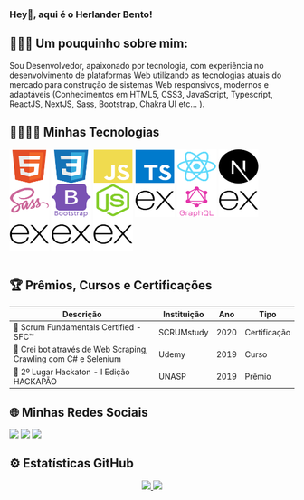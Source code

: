 ### Hey👋, aqui é o Herlander Bento!

## 🧑🏽‍💻 Um pouquinho sobre mim:

<div>
  <p>
    Sou Desenvolvedor, apaixonado por tecnologia, com experiência no desenvolvimento de plataformas 
    Web utilizando as tecnologias atuais do mercado para construção de sistemas Web responsivos, 
    modernos e adaptáveis (Conhecimentos em HTML5, CSS3, JavaScript, Typescript, ReactJS, NextJS, Sass, Bootstrap, Chakra UI etc... ).
  </p>
</div>

## 👨🏽‍💻🚀 Minhas Tecnologias

<div style="display: inline_block">
  <img align="center" alt="HTML" height="60" width="70" src="https://raw.githubusercontent.com/devicons/devicon/master/icons/html5/html5-original.svg">
  <img align="center" alt="CSS" height="60" width="70" src="https://raw.githubusercontent.com/devicons/devicon/master/icons/css3/css3-original.svg">
  <img align="center" alt="JavaScript" height="60" width="70" src="https://raw.githubusercontent.com/devicons/devicon/master/icons/javascript/javascript-plain.svg">
  <img align="center" alt="Typescript" height="60" width="70" src="https://raw.githubusercontent.com/devicons/devicon/master/icons/typescript/typescript-original.svg">
  <img align="center" alt="React" height="60" width="70" src="https://raw.githubusercontent.com/devicons/devicon/master/icons/react/react-original.svg">
  <img align="center" alt="NextJS" height="60" width="70" src="https://github.com/devicons/devicon/blob/master/icons/nextjs/nextjs-original.svg">
   <img align="center" alt="SASS" height="60" width="70" src="https://raw.githubusercontent.com/devicons/devicon/master/icons/sass/sass-original.svg">
  <img align="center" alt="Bootstrap" height="60" width="70" src="https://github.com/devicons/devicon/blob/master/icons/bootstrap/bootstrap-plain-wordmark.svg" />
  <img align="center" alt="Node" height="60" width="70" src="https://raw.githubusercontent.com/devicons/devicon/master/icons/nodejs/nodejs-original.svg">
  <img align="center" alt="Express" height="60" width="70" src="https://raw.githubusercontent.com/devicons/devicon/master/icons/express/express-original.svg">
  <img align="center" alt="GraphQL" height="60" width="70" src="https://github.com/devicons/devicon/blob/master/icons/graphql/graphql-plain-wordmark.svg">
  <img align="center" alt="Express" height="60" width="70" src="https://raw.githubusercontent.com/devicons/devicon/master/icons/express/express-original.svg">
  <img align="center" alt="Express" height="60" width="70" src="https://raw.githubusercontent.com/devicons/devicon/master/icons/express/express-original.svg">
  <img align="center" alt="Express" height="60" width="70" src="https://raw.githubusercontent.com/devicons/devicon/master/icons/express/express-original.svg">
  <img align="center" alt="Express" height="60" width="70" src="https://raw.githubusercontent.com/devicons/devicon/master/icons/express/express-original.svg">
</div><br>

## 🏆 Prêmios, Cursos e Certificações

| Descrição                                                       | Instituição | Ano  | Tipo         |
| --------------------------------------------------------------- | ----------- | ---- | ------------ |
| 🏅 Scrum Fundamentals Certified - SFC™                          | SCRUMstudy  | 2020 | Certificação |
| 🏅 Crei bot através de Web Scraping, Crawling com C# e Selenium | Udemy       | 2019 | Curso        |
| 🏅 2º Lugar Hackaton - I Edição HACKAPÃO                        | UNASP       | 2019 | Prêmio       |

## 🌐 Minhas Redes Sociais

<div> 
  <a href="https://www.youtube.com/channel/UCHeVeHuy4m3HorYWirak2dg" target="_blank"><img src="https://img.shields.io/badge/YouTube-FF0000?style=for-the-badge&logo=youtube&logoColor=white" target="_blank"></a>
  <a href="https://www.instagram.com/artigotech/ivisconfessor" target="_blank"><img src="https://img.shields.io/badge/-Instagram-%23E4705F?style=for-the-badge&logo=instagram&logoColor=white" target="_blank"></a>
  <a href="https://www.linkedin.com/in/ivisconfessor" target="_blank"><img src="https://img.shields.io/badge/-LinkedIn-%260077B5?style=for-the-badge&logo=linkedin&logoColor=white" target="_blank"></a> 
</div>

## ⚙️ Estatísticas GitHub

<div align="center">
  <a href="https://github.com/ivisconfessor">
  <img height="170em" src="https://github-readme-stats.vercel.app/api?username=ivisconfessor&show_icons=true&theme=dark&include_all_commits=true&count_private=true"/>
  <img height="170em" src="https://github-readme-stats.vercel.app/api/top-langs/?username=ivisconfessor&layout=compact&langs_count=7&theme=dark"/>
</div>
